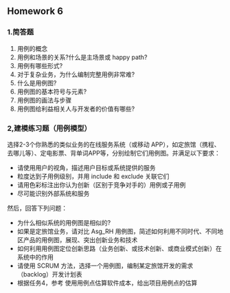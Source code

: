 ## Homework 6  
### 1.简答题
1. 用例的概念
2. 用例和场景的关系?什么是主场景或 happy path?
3. 用例有哪些形式?
4. 对于复杂业务，为什么编制完整用例非常难?
5. 什么是用例图?
6. 用例图的基本符号与元素?
7. 用例图的画法与步骤
8. 用例图给利益相关人与开发者的价值有哪些?

### 2,建模练习题（用例模型）

选择2-3个你熟悉的类似业务的在线服务系统（或移动 APP），如定旅馆（携程、去哪儿等）、定电影票、背单词APP等，分别绘制它们用例图。并满足以下要求：
- 请使用用户的视角，描述用户目标或系统提供的服务
- 粒度达到子用例级别，并用 include 和 exclude 关联它们
- 请用色彩标注出你认为创新（区别于竞争对手的）用例或子用例
- 尽可能识别外部系统和服务  

然后，回答下列问题：
- 为什么相似系统的用例图是相似的?
- 如果是定旅馆业务，请对比 Asg_RH 用例图，简述如何利用不同时代、不同地区产品的用例图，展现、突出创新业务和技术
- 如何利用用例图定位创新思路（业务创新、或技术创新、或商业模式创新）在系统中的作用
- 请使用 SCRUM 方法，选择一个用例图，编制某定旅馆开发的需求（backlog）开发计划表
- 根据任务4，参考 使用用例点估算软件成本，给出项目用例点的估算
